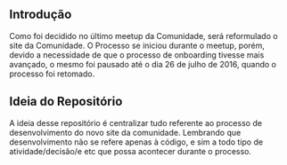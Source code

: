 ## Introdução
Como foi decidido no último meetup da Comunidade, será reformulado o site da Comunidade. O Processo se iniciou durante o meetup, porém, devido a necessidade de que o processo de onboarding tivesse mais avançado, o mesmo foi pausado até o dia 26 de julho de 2016, quando o processo foi retomado.

## Ideia do Repositório
A ideia desse repositório é centralizar tudo referente ao processo de desenvolvimento do novo site da comunidade. Lembrando que desenvolvimento não se refere apenas à código, e sim a todo tipo de atividade/decisão/e etc que possa acontecer durante o processo.
